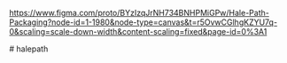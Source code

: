 https://www.figma.com/proto/BYzIzqJrNH734BNHPMiGPw/Hale-Path-Packaging?node-id=1-1980&node-type=canvas&t=r5OvwCGlhgKZYU7q-0&scaling=scale-down-width&content-scaling=fixed&page-id=0%3A1

#   h a l e p a t h  
 